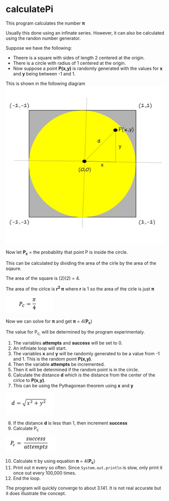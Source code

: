 # calculatePi
This program calculates the number __&pi;__

Usually this done using an infinate series. However, it can also be calculated using the randon number generator.

Suppose we have the following: 
* Theere is a square with sides of length 2 centered at the origin. 
* There is a circle with radius of 1 centered at the origin.
* Now suppose a point __P(x,y)__ is randomly generated with the values for __x__ and __y__ being between -1 and 1.

This is shown in the following diagram
![Basic Concept](images/circle.jpg?raw=true "Title")

Now let __P<sub>c</sub>__ = the probability that point P is inside the circle.

This can be calculated by dividing the area of the cirle by the area of the sqaure.

The area of the square is (2)(2) = 4.

The area of the cirlce is __r<sup>2</sup> &pi;__ where __r__ is 1 so the area of the cirle is just __&pi;__

![Basic Concept](images/equation1.jpg?raw=true "Title")

Now we can solve for __&pi;__ and get __&pi;__ = 4(__P<sub>c</sub>__)

The value for P<sub>c;</sub> will be determined by the program experimentaly. 
1. The variables __attempts__ and __success__ will be set to 0.
2. An infiniate loop will start.
3. The variables __x__ and __y__ will be randomly generated to be a value from -1 and 1. This is the random point __P(x,y)__.
4. Then the variable __attempts__ be incremented. 
5. Then it will be determined if the random point is in the circle.
6. Calculate the distance __d__ which is the distance from the center of the cirlce to  __P(x,y)__.
7. This can be using the  Pythagorean theorem using __x__ and __y__

![Basic Concept](images/pythag.jpg?raw=true "Title")

8. If the distance __d__ is less than 1, then increment __success__
9. Calculate P<sub>c</sub> 

![Basic Concept](images/success.jpg?raw=true "Title")

10. Calculate &pi; by using equation __&pi;__ = 4(__P<sub>c</sub>__)
11. Print out  &pi; every so often. Since ```System.out.println``` is slow, only print it once out every 100,000 times.
12. End the loop.

The program will quickly converge to about 3.141. It is not real accurate but it does illustrate the concept.
